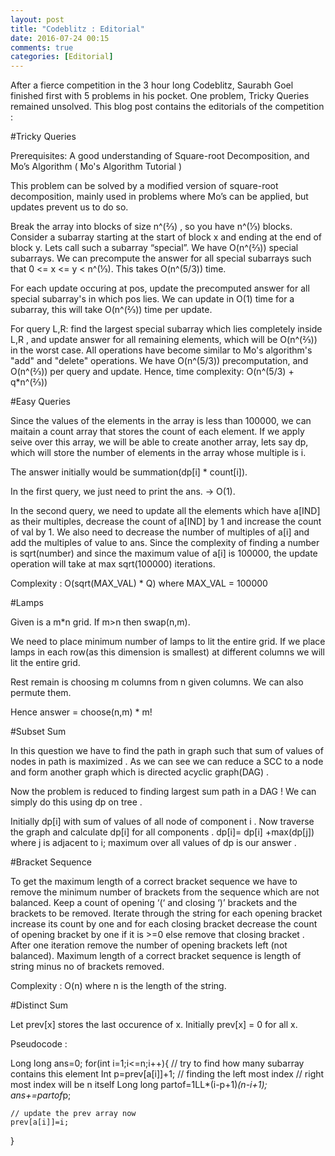 ```yaml
---
layout: post
title: "Codeblitz : Editorial"
date: 2016-07-24 00:15
comments: true
categories: [Editorial]
---
```

After a fierce competition in the 3 hour long Codeblitz, Saurabh Goel finished first with 5 problems in his pocket. One problem, Tricky Queries remained unsolved.
This blog post contains the editorials of the competition : 

#Tricky Queries

Prerequisites: A good understanding of Square-root Decomposition, and Mo’s Algorithm ( Mo's Algorithm Tutorial )

This problem can be solved by a modified version of square-root decomposition, mainly used in problems where Mo’s can be applied, but updates prevent us to do so.

Break the array into blocks of size n^(⅔) , so you have n^(⅓) blocks.
Consider a subarray starting at the start of block x and ending at the end of block y. Lets call such a subarray “special”. We have O(n^(⅔)) special subarrays. We can precompute the answer for all special subarrays such that 0 <= x <= y < n^(⅓). This takes O(n^(5/3)) time.

For each update occuring at pos, update the precomputed answer for all special subarray's in which pos lies. We can update in O(1) time for a subarray, this will take O(n^(⅔)) time per update.

For query L,R: find the largest special subarray which lies completely inside L,R , and update answer for all remaining elements, which will be O(n^(⅔)) in the worst case.
All operations have become similar to Mo's algorithm's "add" and "delete" operations. We have O(n^(5/3)) precomputation, and O(n^(⅔)) per query and update. Hence, time complexity: O(n^(5/3) + q*n^(⅔))


#Easy Queries

Since the values of the elements in the array is less than 100000, we can maitain a count array that stores the count of each element.
If we apply seive over this array, we will be able to create another array, lets say dp, which will store the number of elements in the array whose multiple is i.

The answer initially would be 
summation(dp[i] * count[i]).

In the first query, we just need to print the ans. -> O(1).

In the second query, we need to update all the elements which have a[IND] as their multiples, decrease the count of a[IND] by 1 and increase the count of val by 1. We also need to decrease the number of multiples of a[i] and add the multiples of value to ans. Since the complexity of finding a number is sqrt(number) and since the maximum value of a[i] is 100000, the update operation will take at max sqrt(100000) iterations.

Complexity : O(sqrt(MAX_VAL) * Q) where MAX_VAL = 100000


#Lamps

Given is a m*n grid. If m>n then swap(n,m).

We need to place minimum number of lamps to lit the entire grid. 
If we place lamps in each row(as this dimension is smallest) at different columns we will lit the entire grid.

Rest remain is choosing m columns from n given columns. We can also permute them.

Hence answer = choose(n,m) * m!

#Subset Sum

In this question we have to find the path in graph such that sum of values 
of nodes in path is maximized . As we can see we can reduce a SCC to a node 
and form another graph which is directed acyclic graph(DAG) .

Now the problem is reduced to finding largest sum  path in a DAG ! We can simply do this using dp on tree  .

Initially dp[i] with sum of values of all node of component i .
Now  traverse the graph and calculate dp[i] for all components .
dp[i]= dp[i] +max(dp[j]) where j is adjacent to i;
maximum over all values of dp is our answer .

#Bracket Sequence

To get the maximum length of a correct bracket sequence we have to remove the minimum number of brackets from the sequence which are not balanced.
Keep a count of opening ‘(‘ and closing ‘)’ brackets and the brackets to be removed. 
Iterate through the string for each opening bracket increase its count by one and for each closing bracket decrease the count of opening bracket by one if it is >=0 else remove that closing bracket .
After one iteration remove the number of opening brackets left (not balanced).
Maximum length of a correct bracket sequence is length of string minus no of brackets removed.

Complexity : O(n) where n is the length of the string.

#Distinct Sum

Let prev[x] stores the last occurence of x.
Initially prev[x] = 0 for all x.

Pseudocode :

Long long ans=0;
for(int i=1;i<=n;i++){
	// try to find how many subarray contains this element
	Int p=prev[a[i]]+1;	// finding the left most index
				// right most index will be n itself
	Long long partof=1LL*(i-p+1)*(n-i+1);
	ans+=partof*p;

	// update the prev array now
	prev[a[i]]=i;
}

